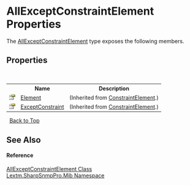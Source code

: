 # AllExceptConstraintElement Properties
 

The <a href="T_Lextm_SharpSnmpPro_Mib_AllExceptConstraintElement">AllExceptConstraintElement</a> type exposes the following members.


## Properties
&nbsp;<table><tr><th></th><th>Name</th><th>Description</th></tr><tr><td>![Public property](media/pubproperty.gif "Public property")</td><td><a href="P_Lextm_SharpSnmpPro_Mib_ConstraintElement_Element">Element</a></td><td> (Inherited from <a href="T_Lextm_SharpSnmpPro_Mib_ConstraintElement">ConstraintElement</a>.)</td></tr><tr><td>![Public property](media/pubproperty.gif "Public property")</td><td><a href="P_Lextm_SharpSnmpPro_Mib_ConstraintElement_ExceptConstraint">ExceptConstraint</a></td><td> (Inherited from <a href="T_Lextm_SharpSnmpPro_Mib_ConstraintElement">ConstraintElement</a>.)</td></tr></table>&nbsp;
<a href="#allexceptconstraintelement-properties">Back to Top</a>

## See Also


#### Reference
<a href="T_Lextm_SharpSnmpPro_Mib_AllExceptConstraintElement">AllExceptConstraintElement Class</a><br /><a href="N_Lextm_SharpSnmpPro_Mib">Lextm.SharpSnmpPro.Mib Namespace</a><br />